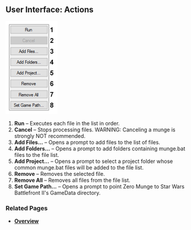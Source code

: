 ## User Interface: Actions

![Actions](images/ui_actions.png)

1. **Run** – Executes each file in the list in order.
2. **Cancel** – Stops processing files. WARNING: Canceling a munge is strongly NOT recommended.
3. **Add Files...** – Opens a prompt to add files to the list of files.
4. **Add Folders...** – Opens a prompt to add folders containing munge.bat files to the file list.
5. **Add Project...** – Opens a prompt to select a project folder whose common munge.bat files will be added to the file list.
6. **Remove** – Removes the selected file.
7. **Remove All** – Removes all files from the file list.
8. **Set Game Path...** – Opens a prompt to point Zero Munge to Star Wars Battlefront II's GameData directory.

### Related Pages

- [**Overview**](topic_ui_overview.html)